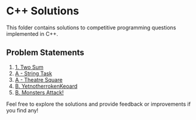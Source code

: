 # C++ Solutions

This folder contains solutions to competitive programming questions implemented in C++.

## Problem Statements

1. [1. Two Sum](https://leetcode.com/problems/two-sum/description/)
2. [A - String Task](https://codeforces.com/contest/118/problem/A)
3. [A - Theatre Square](https://codeforces.com/contest/1/problem/A)
4. [B. YetnotherrokenKeoard](https://codeforces.com/contest/1907/problem/B)
5. [B. Monsters Attack!](https://codeforces.com/contest/1923/problem/B)

Feel free to explore the solutions and provide feedback or improvements if you find any!
